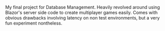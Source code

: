 My final project for Database Management. Heavily revolved around using Blazor's server side code to create multiplayer games easily. Comes with obvious drawbacks involving latency on
non test environments, but a very fun experiment nontheless.
